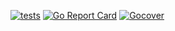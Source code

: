[![tests](https://github.com/machado-br/k8s-api/actions/workflows/tests.yml/badge.svg?branch=master)](https://github.com/machado-br/k8s-api/actions/workflows/tests.yml?query=branch%3Amaster)
[![Go Report Card](https://goreportcard.com/badge/github.com/machado-br/k8s-api)](https://goreportcard.com/report/github.com/machado-br/k8s-api)
[![Gocover](http://gocover.io/_badge/github.com/machado-br/k8s-api)](http://gocover.io/github.com/machado-br/k8s-api)